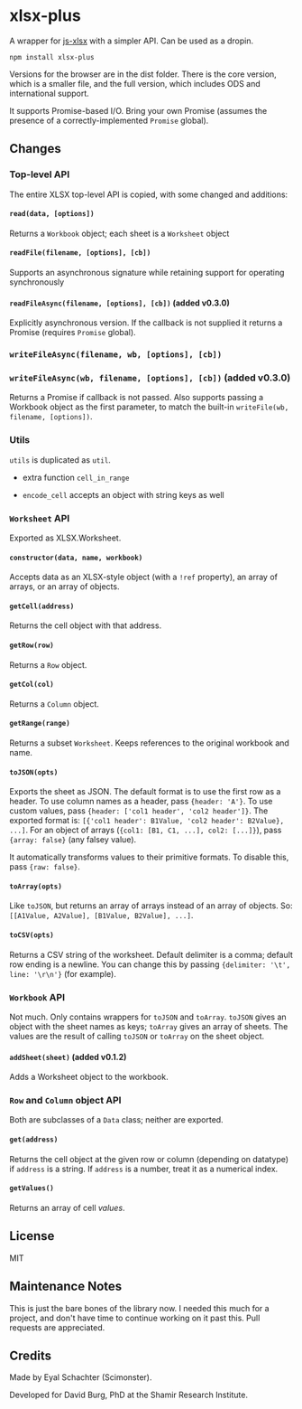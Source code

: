 # xlsx-plus
A wrapper for [js-xlsx](https://github.com/SheetJS/js-xlsx) with a simpler API. Can be used as a dropin.

```
npm install xlsx-plus
```

Versions for the browser are in the dist folder. There is the core version, which is a smaller file, and the full version, which includes ODS and international support.

It supports Promise-based I/O. Bring your own Promise (assumes the presence of a correctly-implemented `Promise` global).


## Changes

### Top-level API

The entire XLSX top-level API is copied, with some changed and additions:

#### `read(data, [options])`

Returns a `Workbook` object; each sheet is a `Worksheet` object

#### `readFile(filename, [options], [cb])`

Supports an asynchronous signature while retaining support for operating synchronously

#### `readFileAsync(filename, [options], [cb])` (added v0.3.0)

Explicitly asynchronous version. If the callback is not supplied it returns a Promise (requires `Promise` global).

### `writeFileAsync(filename, wb, [options], [cb])`
### `writeFileAsync(wb, filename, [options], [cb])` (added v0.3.0)

Returns a Promise if callback is not passed. Also supports passing a Workbook object as the first parameter, to match the built-in `writeFile(wb, filename, [options])`.

### Utils

`utils` is duplicated as `util`.

- extra function `cell_in_range`

- `encode_cell` accepts an object with string keys as well

### `Worksheet` API

Exported as XLSX.Worksheet.

#### `constructor(data, name, workbook)`

Accepts data as an XLSX-style object (with a `!ref` property), an array of arrays, or an array of objects.

#### `getCell(address)`

Returns the cell object with that address.

#### `getRow(row)`

Returns a `Row` object.

#### `getCol(col)`

Returns a `Column` object.

#### `getRange(range)`

Returns a subset `Worksheet`. Keeps references to the original workbook and name.

#### `toJSON(opts)`

Exports the sheet as JSON. The default format is to use the first row as a header. To use column names as a header, pass `{header: 'A'}`. To use custom values, pass `{header: ['col1 header', 'col2 header']}`. The exported format is: `[{'col1 header': B1Value, 'col2 header': B2Value}, ...]`. For an object of arrays (`{col1: [B1, C1, ...], col2: [...]}`), pass `{array: false}` (any falsey value).

It automatically transforms values to their primitive formats. To disable this, pass `{raw: false}`.

#### `toArray(opts)`

Like `toJSON`, but returns an array of arrays instead of an array of objects. So: `[[A1Value, A2Value], [B1Value, B2Value], ...]`.

#### `toCSV(opts)`

Returns a CSV string of the worksheet. Default delimiter is a comma; default row ending is a newline. You can change this by passing `{delimiter: '\t', line: '\r\n'}` (for example).

### `Workbook` API

Not much. Only contains wrappers for `toJSON` and `toArray`. `toJSON` gives an object with the sheet names as keys; `toArray` gives an array of sheets. The values are the result of calling `toJSON` or `toArray` on the sheet object.

#### `addSheet(sheet)` (added v0.1.2)

Adds a Worksheet object to the workbook.

### `Row` and `Column` object API

Both are subclasses of a `Data` class; neither are exported.

#### `get(address)`

Returns the cell object at the given row or column (depending on datatype) if `address` is a string. If `address` is a number, treat it as a numerical index.

#### `getValues()`

Returns an array of cell *values*.

## License

MIT

## Maintenance Notes

This is just the bare bones of the library now. I needed this much for a project, and don't have time to continue working on it past this. Pull requests are appreciated.

## Credits

Made by Eyal Schachter (Scimonster).

Developed for David Burg, PhD at the Shamir Research Institute.

